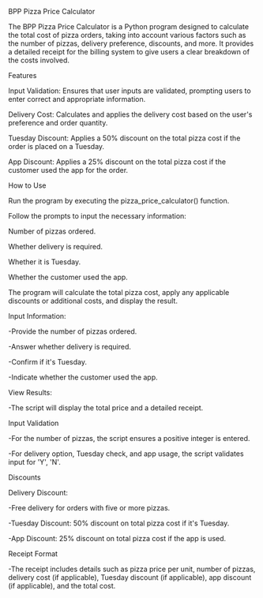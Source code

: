 BPP Pizza Price Calculator 

The BPP Pizza Price Calculator is a Python program designed to calculate the total cost of pizza orders, taking into account various factors such as the number of pizzas, delivery preference, discounts, and more. It provides a detailed receipt for the billing system to give users a clear breakdown of the costs involved.


Features

Input Validation: Ensures that user inputs are validated, prompting users to enter correct and appropriate information.

Delivery Cost: Calculates and applies the delivery cost based on the user's preference and order quantity.

Tuesday Discount: Applies a 50% discount on the total pizza cost if the order is placed on a Tuesday.

App Discount: Applies a 25% discount on the total pizza cost if the customer used the app for the order.


How to Use

Run the program by executing the pizza_price_calculator() function.

Follow the prompts to input the necessary information:

Number of pizzas ordered.

Whether delivery is required.

Whether it is Tuesday.

Whether the customer used the app.

The program will calculate the total pizza cost, apply any applicable discounts or additional costs, and display the result.


Input Information:

-Provide the number of pizzas ordered.

-Answer whether delivery is required.

-Confirm if it's Tuesday.

-Indicate whether the customer used the app.


View Results:

-The script will display the total price and a detailed receipt.


Input Validation

-For the number of pizzas, the script ensures a positive integer is entered.

-For delivery option, Tuesday check, and app usage, the script validates input for 'Y', 'N'.


Discounts

Delivery Discount: 

-Free delivery for orders with five or more pizzas.

-Tuesday Discount: 50% discount on total pizza cost if it's Tuesday.

-App Discount: 25% discount on total pizza cost if the app is used.


Receipt Format

-The receipt includes details such as pizza price per unit, number of pizzas, delivery cost (if applicable), Tuesday discount (if applicable), 
app discount (if applicable), and the total cost.
